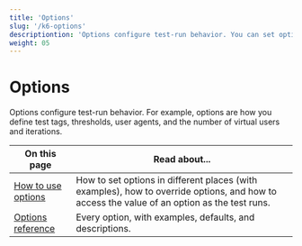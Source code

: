 ```yaml
---
title: 'Options'
slug: '/k6-options'
descriptiontion: 'Options configure test-run behavior. You can set options in multiple locations. Examples for how to use options, and a complete reference.'
weight: 05
---
```


# Options

Options configure test-run behavior.
For example, options are how you define test tags, thresholds, user agents, and the number of virtual users and iterations.

| On this page                                                                                | Read about...                                                                                                                               |
| ------------------------------------------------------------------------------------------- | ------------------------------------------------------------------------------------------------------------------------------------------- |
| [How to use options](https://grafana.com/docs/k6/<K6_VERSION>/using-k6/k6-options/how-to)   | How to set options in different places (with examples), how to override options, and how to access the value of an option as the test runs. |
| [Options reference](https://grafana.com/docs/k6/<K6_VERSION>/using-k6/k6-options/reference) | Every option, with examples, defaults, and descriptions.                                                                                    |
